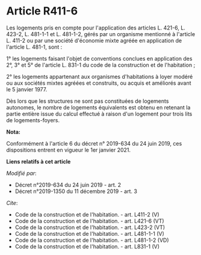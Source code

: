 # Article R411-6

Les logements pris en compte pour l'application des articles L. 421-6, L. 423-2, L. 481-1-1 et L. 481-1-2, gérés par un
organisme mentionné à l'article L. 411-2 ou par une société d'économie mixte agréée en application de l'article L. 481-1,
sont : 

1° les logements faisant l'objet de conventions conclues en application des 2°, 3° et 5° de l'article L. 831-1 du code de la
construction et de l'habitation ; 

2° les logements appartenant aux organismes d'habitations à loyer modéré ou aux sociétés mixtes agréées et construits, ou
acquis et améliorés avant le 5 janvier 1977. 

Dès lors que les structures ne sont pas constituées de logements autonomes, le nombre de logements équivalents est obtenu en
retenant la partie entière issue du calcul effectué à raison d'un logement pour trois lits de logements-foyers.

**Nota:**

Conformément à l'article 6 du décret n° 2019-634 du 24 juin 2019, ces dispositions entrent en vigueur le 1er janvier 2021.

**Liens relatifs à cet article**

_Modifié par_:

  - Décret n°2019-634 du 24 juin 2019 - art. 2
  - Décret n°2019-1350 du 11 décembre 2019 - art. 3

_Cite_:

  - Code de la construction et de l'habitation. - art. L411-2 (V)
  - Code de la construction et de l'habitation. - art. L421-6 (VT)
  - Code de la construction et de l'habitation. - art. L423-2 (VT)
  - Code de la construction et de l'habitation. - art. L481-1-1 (V)
  - Code de la construction et de l'habitation. - art. L481-1-2 (VD)
  - Code de la construction et de l'habitation. - art. L831-1 (V)
